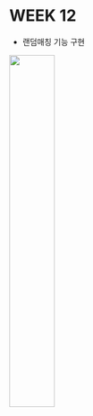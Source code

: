 # WEEK 12

- 랜덤매칭 기능 구현

<img width="40%" src="https://user-images.githubusercontent.com/29966841/119364356-c5fc9a00-bce9-11eb-92be-e771d206f360.png"/>
